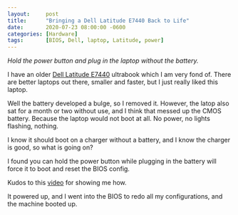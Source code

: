 ```yaml
---
layout:     post
title:      "Bringing a Dell Latitude E7440 Back to Life"
date:       2020-07-23 08:00:00 -0600
categories: [Hardware]
tags:       [BIOS, Dell, laptop, Latitude, power]
---
```


*Hold the power button and plug in the laptop without the battery.*

I have an older [Dell Latitude E7440](https://www.dell.com/support/home/en-us/product-support/product/latitude-e7440-ultrabook/overview) ultrabook which I am very fond of. There are better laptops out there, smaller and faster, but I just really liked this laptop.

Well the battery developed a bulge, so I removed it. However, the latop also sat for a month or two without use, and I think that messed up the CMOS battery. Because the laptop would not boot at all. No power, no lights flashing, nothing.

I know it should boot on a charger without a battery, and I know the charger is good, so what is going on?

I found you can hold the power button while plugging in the battery will force it to boot and reset the BIOS config.

Kudos to this [video](https://www.youtube.com/watch?v=8zpoIlY5OBo) for showing me how. 

It powered up, and I went into the BIOS to redo all my configurations, and the machine booted up.
